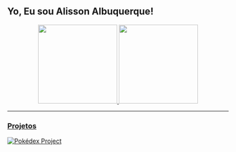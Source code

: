## Yo, Eu sou Alisson Albuquerque!

<div align="center">
  <a href="https://github.com/alissonalbuquerque">

  <img height="180em" src="https://github-readme-stats.vercel.app/api?username=alissonalbuquerque&show_icons=true&theme=dracula&include_all_commits=true&count_private=true" />

  <img height="180em" src="https://github-readme-stats.vercel.app/api/top-langs/?username=alissonalbuquerque&layout=compact&langs_count=7&theme=dracula" />

</div>

---

### Projetos

[![Pokédex Project](https://github-readme-stats.vercel.app/api/pin/?username=alissonalbuquerque&repo=pokedex&show_owner=true)](https://github.com/alissonalbuquerque/pokedex)
